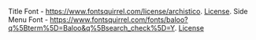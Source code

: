 Title Font - https://www.fontsquirrel.com/license/archistico. [License](https://www.fontsquirrel.com/license/archistico).
Side Menu Font - https://www.fontsquirrel.com/fonts/baloo?q%5Bterm%5D=Baloo&q%5Bsearch_check%5D=Y. [License](https://www.fontsquirrel.com/license/baloo)
